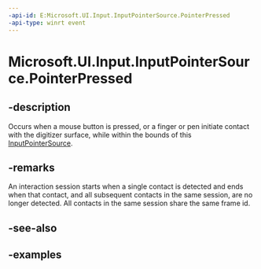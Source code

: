 ```yaml
---
-api-id: E:Microsoft.UI.Input.InputPointerSource.PointerPressed
-api-type: winrt event
---
```


# Microsoft.UI.Input.InputPointerSource.PointerPressed

<!--
public event Windows.Foundation.TypedEventHandler<Microsoft.UI.Input.InputPointerSource,Microsoft.UI.Input.PointerEventArgs> PointerPressed;
-->

## -description

Occurs when a mouse button is pressed, or a finger or pen initiate contact with the digitizer surface, while within the bounds of this [InputPointerSource](inputpointersource.md).

## -remarks

An interaction session starts when a single contact is detected and ends when that contact, and all subsequent contacts in the same session, are no longer detected. All contacts in the same session share the same frame id.

## -see-also

## -examples

